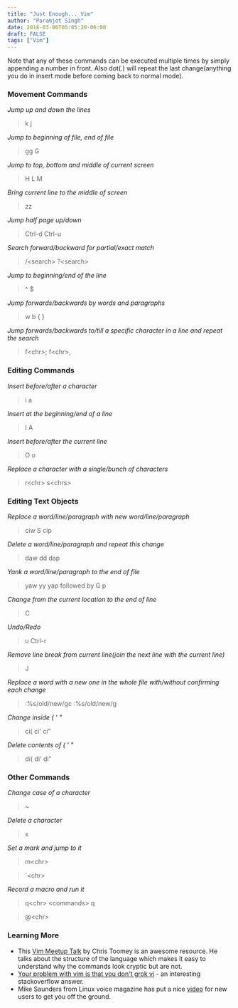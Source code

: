 ```yaml
---
title: "Just Enough... Vim"
author: "Paramjot Singh"
date: 2018-03-06T05:05:20-06:00
draft: FALSE
tags: ["Vim"]
---
```

Note that any of these commands can be executed multiple times by simply appending a number in front. Also dot(.) will repeat the last change(anything you do in insert mode before coming back to normal mode).

### Movement Commands

*Jump up and down the lines*

> k j

*Jump to beginning of file, end of file*

> gg G

*Jump to top, bottom and middle of current screen*

> H L M

*Bring current line to the middle of screen*

> zz

*Jump half page up/down*

> Ctrl-d Ctrl-u

*Search forward/backward for partial/exact match*

> /\<search> ?\<search>

*Jump to beginning/end of the line*

> ^ $

*Jump forwards/backwards by words and paragraphs*

> w b { }

*Jump forwards/backwards to/till a specific character in a line and repeat the search*

> f\<chr>; f\<chr>,

### Editing Commands

*Insert before/after a character*

> i a

*Insert at the beginning/end of a line*

> I A

*Insert before/after the current line*

> O o

*Replace a character with a single/bunch of characters*

> r\<chr> s\<chrs>

### Editing Text Objects

*Replace a word/line/paragraph with new word/line/paragraph*

> ciw S cip 

*Delete a word/line/paragraph and repeat this change*

> daw dd dap

*Yank a word/line/paragraph to the end of file*

> yaw yy yap followed by G p

*Change from the current location to the end of line*

> C

*Undo/Redo*

> u Ctrl-r

*Remove line break from current line(join the next line with the current line)*

> J 

*Replace a word with a new one in the whole file with/without confirming each change*

> :%s/old/new/gc :%s/old/new/g

*Change inside ( ' "*

> ci( ci' ci"

*Delete contents of ( ' "*

> di( di' di"

### Other Commands

*Change case of a character*

> ~

*Delete a character*

> x

*Set a mark and jump to it*

> m\<chr>

> `\<chr>

*Record a macro and run it*

> q\<chr> \<commands> q 

> @\<chr>

### Learning More

* This [Vim Meetup Talk](https://www.youtube.com/watch?v=wlR5gYd6um0) by Chris Toomey is an awesome resource. He talks about the structure of the language which makes it easy to understand why the commands look cryptic but are not.
* [Your problem with vim is that you don't grok vi](https://stackoverflow.com/questions/1218390/what-is-your-most-productive-shortcut-with-vim/1220118#1220118) - an interesting stackoverflow answer.
* Mike Saunders from Linux voice magazine has put a nice [video](https://www.youtube.com/watch?v=rfl9KQb_HVk) for new users to get you off the ground.

